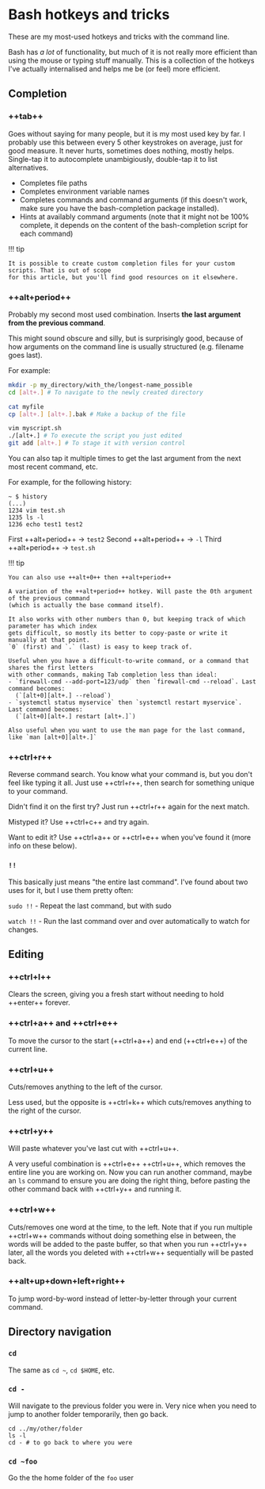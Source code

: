 # Bash hotkeys and tricks

These are my most-used hotkeys and tricks with the command line.

Bash has *a lot* of functionality, but much of it is not really more efficient than using the mouse
or typing stuff manually. This is a collection of the hotkeys I've actually internalised and helps
me be (or feel) more efficient.

## Completion

### ++tab++

Goes without saying for many people, but it is my most used key by far. I probably use this between
every 5 other keystrokes on average, just for good measure. It never hurts, sometimes does nothing,
mostly helps. Single-tap it to autocomplete unambigiously, double-tap it to list alternatives.

- Completes file paths
- Completes environment variable names
- Completes commands and command arguments (if this doesn't work, make sure you have the
  bash-completion package installed).
- Hints at availably command arguments (note that it might not be 100% complete, it depends on the
  content of the bash-completion script for each command)

!!! tip

    It is possible to create custom completion files for your custom scripts. That is out of scope
    for this article, but you'll find good resources on it elsewhere.


### ++alt+period++

Probably my second most used combination. Inserts **the last argument from the previous command**.

This might sound obscure and silly, but is surprisingly good, because of how arguments on the
command line is usually structured (e.g. filename goes last).

For example:

```bash
mkdir -p my_directory/with_the/longest-name_possible
cd [alt+.] # To navigate to the newly created directory

cat myfile
cp [alt+.] [alt+.].bak # Make a backup of the file

vim myscript.sh
./[alt+.] # To execute the script you just edited
git add [alt+.] # To stage it with version control

```

You can also tap it multiple times to get the last argument from the next most recent command, etc.

For example, for the following history:

```shell
~ $ history
(...)
1234 vim test.sh
1235 ls -l
1236 echo test1 test2
```

First ++alt+period++ -> `test2`
Second ++alt+period++ -> `-l`
Third ++alt+period++ -> `test.sh`

!!! tip

    You can also use ++alt+0++ then ++alt+period++
    
    A variation of the ++alt+period++ hotkey. Will paste the 0th argument of the previous command
    (which is actually the base command itself).

    It also works with other numbers than 0, but keeping track of which parameter has which index
    gets difficult, so mostly its better to copy-paste or write it manually at that point.
    `0` (first) and `.` (last) is easy to keep track of.
    
    Useful when you have a difficult-to-write command, or a command that shares the first letters
    with other commands, making Tab completion less than ideal:
    - `firewall-cmd --add-port=123/udp` then `firewall-cmd --reload`. Last command becomes:
      (`[alt+0][alt+.] --reload`)
    - `systemctl status myservice` then `systemctl restart myservice`. Last command becomes:
      (`[alt+0][alt+.] restart [alt+.]`)

    Also useful when you want to use the man page for the last command, like `man [alt+0][alt+.]`


### ++ctrl+r++

Reverse command search. You know what your command is, but you don't feel like typing it all.
Just use ++ctrl+r++, then search for something unique to your command.

Didn't find it on the first try? Just run ++ctrl+r++ again for the next match.

Mistyped it? Use ++ctrl+c++ and try again.

Want to edit it? Use ++ctrl+a++ or ++ctrl+e++ when you've found it (more info on these below).


### `!!`

This basically just means "the entire last command". I've found about two uses for it, but I use
them pretty often:

`sudo !!` - Repeat the last command, but with sudo

`watch !!` - Run the last command over and over automatically to watch for changes.


## Editing

### ++ctrl+l++

Clears the screen, giving you a fresh start without needing to hold ++enter++ forever.

### ++ctrl+a++ and ++ctrl+e++

To move the cursor to the start (++ctrl+a++) and end (++ctrl+e++) of the current line.

### ++ctrl+u++

Cuts/removes anything to the left of the cursor.

Less used, but the opposite is ++ctrl+k++ which cuts/removes anything to the right of the cursor.

### ++ctrl+y++

Will paste whatever you've last cut with ++ctrl+u++.

A very useful combination is ++ctrl+e++ ++ctrl+u++, which removes the entire line you are working
on. Now you can run another command, maybe an `ls` command to ensure you are doing the right thing,
before pasting the other command back with ++ctrl+y++ and running it.

### ++ctrl+w++

Cuts/removes one word at the time, to the left. Note that if you run multiple ++ctrl+w++ commands
without doing something else in between, the words will be added to the paste buffer, so that when
you run ++ctrl+y++ later, all the words you deleted with ++ctrl+w++ sequentially will be pasted
back.

### ++alt+up+down+left+right++

To jump word-by-word instead of letter-by-letter through your current command.

## Directory navigation

### `cd`

The same as `cd ~`, `cd $HOME`, etc.

### `cd -`

Will navigate to the previous folder you were in. Very nice when you need to jump to another folder
temporarily, then go back.

```shell
cd ../my/other/folder
ls -l
cd - # to go back to where you were
```

### `cd ~foo`

Go the the home folder of the `foo` user
